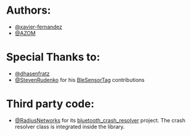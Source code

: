 Authors:
===

- [@xavier-fernandez](https://github.com/xavier-fernandez)
- [@AZOM](https://github.com/AZOM)


Special Thanks to:
===

- [@dhasenfratz](https://github.com/dhasenfratz)
- [@StevenRudenko](https://github.com/StevenRudenko) for his [BleSensorTag](https://github.com/StevenRudenko/BleSensorTag) contributions

Third party code:
===

- [@RadiusNetworks](https://github.com/RadiusNetworks) for its [bluetooth_crash_resolver](https://github.com/RadiusNetworks/bluetooth-crash-resolver) project. The crash resolver class is integrated inside the library.